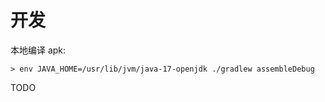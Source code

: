 # 开发

本地编译 apk:

```
> env JAVA_HOME=/usr/lib/jvm/java-17-openjdk ./gradlew assembleDebug
```

TODO
